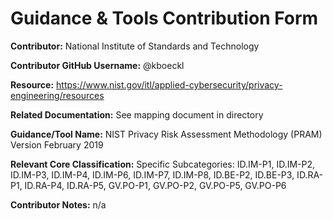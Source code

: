 # Guidance & Tools Contribution Form

**Contributor:** National Institute of Standards and Technology

**Contributor GitHub Username:** @kboeckl

**Resource:** https://www.nist.gov/itl/applied-cybersecurity/privacy-engineering/resources

**Related Documentation:** See mapping document in directory

**Guidance/Tool Name:** NIST Privacy Risk Assessment Methodology (PRAM) Version February 2019

**Relevant Core Classification:** Specific Subcategories: ID.IM-P1, ID.IM-P2, ID.IM-P3, ID.IM-P4, ID.IM-P6, ID.IM-P7, ID.IM-P8, ID.BE-P2, ID.BE-P3, ID.RA-P1, ID.RA-P4, ID.RA-P5, GV.PO-P1, GV.PO-P2, GV.PO-P5, GV.PO-P6

**Contributor Notes:** n/a
